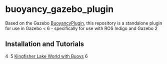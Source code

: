 # buoyancy_gazebo_plugin

Based on the Gazebo [BuoyancyPlugin](http://gazebosim.org/tutorials?tut=hydrodynamics&cat=plugins), this repository is a standalone plugin for use in Gazebo < 6 - specifically for use with ROS Indigo and Gazebo 2


## Installation and Tutorials
4
​
5
[Kingfisher Lake World with Buoys](https://wiki.nps.edu/display/RC/Kingfisher+Lake+World+with+Buoys)
6
